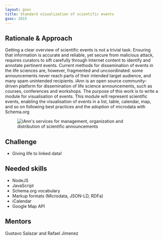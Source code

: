 ```yaml
---
layout: gsoc 
title: Standard visualization of scientific events
gsoc: 2015
---
```


Rationale & Approach
-------------------

Getting a clear overview of scientific events is not a trivial task. Ensuring that information is accurate and reliable, yet secure from malicious attack, requires curators to sift carefully through Internet content to identify and annotate pertinent events. Current methods for dissemination of events in the life sciences are, however, fragmented and uncoordinated: some announcements never reach parts of their intended target audience, and many spam unintended recipients. iAnn is an open source community-driven platform for dissemination of life science announcements, such as courses, conferences and workshops. The purpose of this work is to write a module for visualisation of events. This module will represent scientific events, enabling the visualisation of events in a list, table, calendar, map, and so on following best practices and the adoption of microdata with Schema.org


<figure>
	<img src="{{ site.baseurl }}gsoc/2015/img/iAnn_events.jpg" alt="iAnn's services for management, organization and distribution of scientific announcements" style="max-height: 500px; max-width: 90%">
</figure>

Challenge
---------

* Giving life to linked data!


Needed skills
------------

* NodeJS
* JavaScript
* Schema.org vocabulary
* Markup formats (Microdata, JSON-LD, RDFa)
* iCalendar
* Google Map API

Mentors
-------

Gustavo Salazar and Rafael Jimenez
